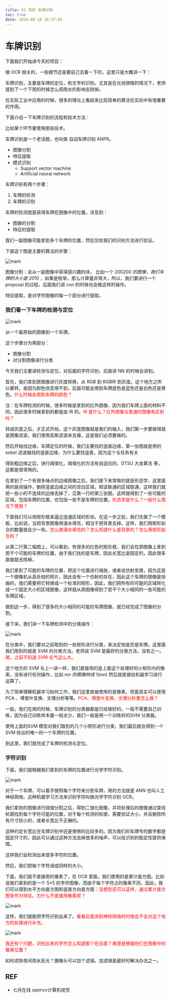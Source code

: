 ```yaml
---
title: 03 项目 车牌识别
toc: true
date: 2018-08-18 16:37:03
---
```

# 车牌识别


下面我们开始讲今天的项目：

做 OCR 相关的，一些细节还是要自己去看一下的，这里只是大概讲一下：

车牌识别，主要是车牌的定位，和文字的识别。尤其是在光线很暗的情况下，老师提到了一个下雨的时候怎么把雨水的影响去除掉。

在实际工业中应用的时候，很多的理论上看起来比较简单的算法在实际中有很重要的作用。

下面介绍一下车牌识别的流程和技术方法：

比如某个环节要使用那些技术。

车牌识别是一个老话题，也叫做 自动车牌识别 ANPR。

- 图像分割
- 特征提取
- 模式识别
    - Support vector machine
    - Artificial neural network



车牌识别有两个步骤：

1. 车牌的检测
2. 车牌的识别


车牌的检测就是获得车牌在图像中的位置。涉及到：

- 图像的分割
- 特征的提取

我们一副图像可能拿到多个车牌的位置，然后交给我们的识别方法进行验证。

下面这个图是主要的算法的步骤：


![mark](http://pacdb2bfr.bkt.clouddn.com/blog/image/180808/FcAjGh8ACI.png?imageslim)


图像分割：会从一副图像中获得感兴趣的块，
比如一个 200*200 的图像，我们车牌的大小是 20*10 ，如果是枚举，那么计算量非常大，所以，我们要进行一个 proposal 的过程，后面我们讲 cnn 的时候也会做这样的操作。

特征提取，是对字符图像的每一个部分进行提取，

### 我们看一下车牌的检测与定位

![mark](http://pacdb2bfr.bkt.clouddn.com/blog/image/180808/H00jJma30L.png?imageslim)

从一个最原始的图像到一个车牌。

这个步骤分为两部分：

- 图像分割
- 对分割图像进行分类

今天我们主要讲检测与定位，对后面的字符识别，后面讲 NN 的时候会讲到。

首先，我们拿到原图像进行灰度转换，从 RGB 到 RGBIR 到灰度。这个地方之所以要转，是因为颜色信息用不到，后面可能会用到车牌底色是蓝色还是白色还是黄色。<span style="color:red;">什么时候会用到车牌的颜色？</span>

注：在车牌检测的时候，很多时候是拿到的红外图像，因为我们车牌上面的材料不同，因此很多时候拿到的都是由 IR 的。<span style="color:red;">IR 是什么？红外图像与普通的图像有区别吗？</span>

转成灰度之后，才正式开始，这个灰度图像就是我们的输入，我们第一步要做得就是图像滤波，我们使用高斯滤波来去燥，这是我们必须要做的。

然后开始找边缘，车牌定位的时候，我们主要找的竖直边缘，第一张图就是用的 sobel 滤波器找的竖直边缘，为什么要找竖直，因为这个与任务有关

得到粗边缘之后，进行阈值化，阈值化的方法有自适应的、DTSU 大金算法 等，这都是很常用的。

在拿到了一个有很多噪点的边缘图像之后，我们接下来常做的就是形态学，这里面用的是闭操作，删除竖直边缘之间的空白区域，把该联通的区域联通，这样我们就把一些小的不连续的边缘去掉了，见第一行的第三张图。这样就得到了一些可能的区域，包括车牌的位置，也包括一些不是车牌的位置。<span style="color:red;">形态学是什么？一般什么情况下使用？</span>

下面我们可以用矩形框来逼近连通区域的形状。在这一步之前，我们先做了一个模板，比如说，当把背景图像用漫水填充，相当于把背景去掉。这样，我们用矩形拟合的数量就会少一些。<span style="color:red;">怎么做漫水填充的？怎么知道什么是背景的？怎么用矩形拟合的？</span>

从第二行第二幅图上，可以看到，有很多的红色的矩形框，我们会在原图像上拿到若干个可能的车牌的位置，由于我们找的是车牌，因此长宽比是固定的，因此很多直接就去除掉，

我们拿到了可能的车牌的位置，把这个位置进行缩放，或者说仿射变换，因为这是一个摄像机从高处拍的照片，因此会有一个仿射的存在，因此这个车牌的图像是扭曲的，我们需要把它转换成一个标准的矩形，因此，我们把所有的可能的区域转化成一个固定大小的区域图像，这样就从原图像得到了若干个大小相同的一些可能的车牌区域。

做到这一步，得到了很多的大小相同的可能的车牌图像，就已经完成了图像的分割。


接下来，我们讲一下车牌检测中的分类操作：

![mark](http://pacdb2bfr.bkt.clouddn.com/blog/image/180808/d31j223565.png?imageslim)

在分类中，我们要对之前取到的一些矩形进行分类，来决定他是否是车牌。这里面我们用到的就是 SVM 的分类方法。老师说 SVM 是最好的分类方法，没有之一。<span style="color:red;">嗯，之前不知道 SVM 名气这么大。</span>


这个地方的 SVM 与上一讲一样，我们直接用的是上面这个处理好的小矩形内的像素，没有进行任何操作，比如 m*n 的图像转成 1*(mn) 然后就直接给机器学习进行运算了。


为了简单理解机器学习如何工作，我们这里直接使用的是像素，但是其实可以使用 PCA 、傅里叶变换、文理分析等等。<span style="color:red;">PCA、傅里叶变换、文理分析要怎么做？</span>

一般，我们在用的时候，车牌识别的分类器都是已经做好的，一般不需要自己训练，因为自己训练样本量一般太少，我们一般是用一个训练好的SVM 分类器。

使用上面的SVM 模型对我们取到的几个小矩形进行分类，我们最后就会得到一个 SVM 给出的唯一的一个车牌的位置。

到这里，我们就完成了车牌的检测与定位。


### 字符识别

下面，我们就根据我们拿到的车牌的位置进行光学字符识别。

![mark](http://pacdb2bfr.bkt.clouddn.com/blog/image/180808/eGjek7mfAg.png?imageslim)


对于一个车牌，可以着手按照每个字符来分割车牌，用的方法就是 ANN 也叫人工神经网络。这种机器学习方法来识别字符叫做光学字符识别 OCR。

我们拿到的图像进行阈值分割之后，得到二值化图像，并将处理后的图像通过查找轮廓找到每个字符可能的位置，对于每个检测的轮廓，需要验证大小，并且删除所有尺寸较小的，或者长宽比不正确的。

这种约定长宽比在车牌识别中还是使用的比较多的。因为我们的车牌号的数字都是固定尺寸的，因此可以通过这种方法去掉很多的噪声，可以给识别的稳定性提供保障。

这样我们会检测出来很多字符的位置。

然后，我们把每个字符调成同样的大小。

下面，我们就不直接用的像素了，在 OCR 里面，我们使用的是累计直方图。比如说我们拿到的是一个 5*5 的字符图像，而由于每个字符占的像素不同，因此，我们可以得到水平方向直方图和竖直方向直方图：<span style="color:red;">没想到还可以这样，通过累计直方图来作为特征。为什么不直接用像素呢？</span>


![mark](http://pacdb2bfr.bkt.clouddn.com/blog/image/180808/B3e3lHaKb5.png?imageslim)

这样，我们就能把字符识别出来了。<span style="color:red;">看看后面讲到神经网络的时候会不会对这个地方的处理进行补充。</span>

![mark](http://pacdb2bfr.bkt.clouddn.com/blog/image/180808/Lldc5I9j9L.png?imageslim)


<span style="color:red;">我还有个问题，识别出来的字符怎么知道那个在前面？难道是根据他们在图像中的像素位置？</span>



如何滤除夜间雨水反光？摄像头可以加个滤镜。加滤镜是最好的解决办法之一。





## REF

- 七月在线 opencv计算机视觉
